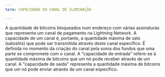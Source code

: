```yaml
---
term: CAPACIDADE DO CANAL DE ILUMINAÇÃO

---
```

A quantidade de bitcoins bloqueados num endereço com várias assinaturas que representa um canal de pagamento na Lightning Network. A capacidade de um canal é, portanto, a quantidade máxima de sats (satoshis) que pode ser transmitida através deste canal específico. É definida no momento da criação do canal pela soma dos fundos que uma parte se compromete com o canal. A "capacidade de entrada" refere-se à quantidade máxima de bitcoins que um nó pode receber através de um canal. A "capacidade de saída" representa a quantidade máxima de bitcoins que um nó pode enviar através de um canal específico.